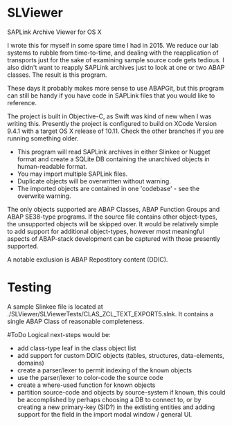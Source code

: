 # SLViewer
SAPLink Archive Viewer for OS X

I wrote this for myself in some spare time I had in 2015.  We reduce our lab systems to rubble from time-to-time, and dealing with the reapplication of transports just for the sake of examining sample source code gets tedious.  I also didn't want to reapply SAPLink archives just to look at one or two ABAP classes.  The result is this program.

These days it probably makes more sense to use ABAPGit, but this program can still be handy if you have code in SAPLink files that you would like to reference.

The project is built in Objective-C, as Swift was kind of new when I was writing this.  Presently the project is configured to build on XCode Version 9.4.1 with a target OS X release of 10.11.  Check the other branches if you are running something older.

* This program will read SAPLink archives in either Slinkee or Nugget format and create a SQLite DB containing the unarchived objects in human-readable format.  
* You may import multiple SAPLink files.
* Duplicate objects will be overwritten without warning.
* The imported objects are contained in one 'codebase' - see the overwrite warning.

The only objects supported are ABAP Classes, ABAP Function Groups and ABAP SE38-type programs.  If the source file contains other
object-types, the unsupported objects will be skipped over.  It would be relatively simple to add support for additional object-types,
however most meaningful aspects of ABAP-stack development can be captured with those presently supported.

A notable exclusion is ABAP Repostitory content (DDIC).  

# Testing
A sample Slinkee file is located at ./SLViewer/SLViewerTests/CLAS_ZCL_TEXT_EXPORT5.slnk.  It contains a single ABAP Class of reasonable completeness.

#ToDo
Logical next-steps would be: 
* add class-type leaf in the class object list 
* add support for custom DDIC objects (tables, structures, data-elements, domains)
* create a parser/lexer to permit indexing of the known objects
* use the parser/lexer to color-code the source code
* create a where-used function for known objects
* partition source-code and objects by source-system if known, this could be accomplished by perhaps choosing a DB to connect to, or by creating a new primary-key (SID?) in the extisting entities and adding support for the field in the import modal window / general UI.

